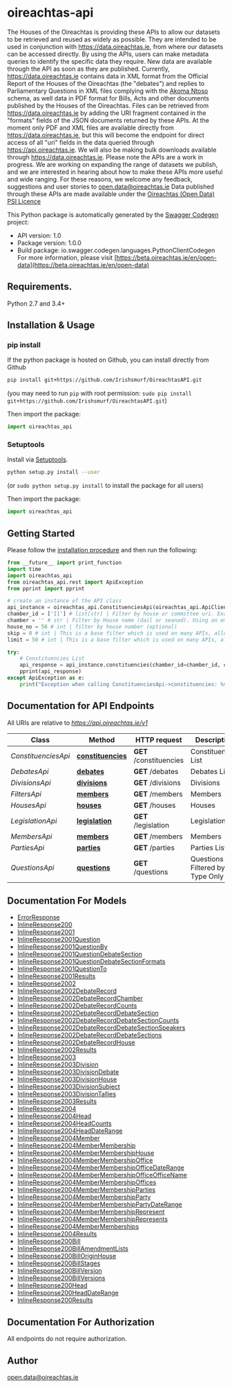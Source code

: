 # oireachtas-api
The Houses of the Oireachtas is providing these APIs to allow our datasets to be retrieved and reused as widely as possible. They are intended to be used in conjunction with https://data.oireachtas.ie, from where our datasets can be accessed directly. By using the APIs, users can make metadata queries to identify the specific data they require. New data are available through the API as soon as they are published.  Currently, https://data.oireachtas.ie contains data in XML format from the Official Report of the Houses of the Oireachtas (the \"debates\") and replies to Parliamentary Questions in XML files complying with the [Akoma Ntoso](http://akomantoso.org) schema, as well data in PDF format for Bills, Acts and other documents published by the Houses of the Oireachtas.  Files can be retrieved from https://data.oireachtas.ie by adding the URI fragment contained in the \"formats\" fields of the JSON documents returned by these APIs. At the moment only PDF and XML files are available directly from https://data.oireachtas.ie, but this will become the endpoint for direct access of all \"uri\" fields in the data queried through https://api.oireachtas.ie. We will also be making bulk downloads available through https://data.oireachtas.ie.  Please note the APIs are a work in progress. We are working on expanding the range of datasets we publish, and we are interested in hearing about how to make these APIs more useful and wide ranging. For these reasons, we welcome any feedback, suggestions and user stories to open.data@oireachtas.ie  Data published through these APIs are made available under the [Oireachtas (Open Data) PSI Licence](https://beta.oireachtas.ie/en/open-data/license/)

This Python package is automatically generated by the [Swagger Codegen](https://github.com/swagger-api/swagger-codegen) project:

- API version: 1.0
- Package version: 1.0.0
- Build package: io.swagger.codegen.languages.PythonClientCodegen
For more information, please visit [https://beta.oireachtas.ie/en/open-data](https://beta.oireachtas.ie/en/open-data)

## Requirements.

Python 2.7 and 3.4+

## Installation & Usage
### pip install

If the python package is hosted on Github, you can install directly from Github

```sh
pip install git+https://github.com/Irishsmurf/OireachtasAPI.git
```
(you may need to run `pip` with root permission: `sudo pip install git+https://github.com/Irishsmurf/OireachtasAPI.git`)

Then import the package:
```python
import oireachtas_api 
```

### Setuptools

Install via [Setuptools](http://pypi.python.org/pypi/setuptools).

```sh
python setup.py install --user
```
(or `sudo python setup.py install` to install the package for all users)

Then import the package:
```python
import oireachtas_api
```

## Getting Started

Please follow the [installation procedure](#installation--usage) and then run the following:

```python
from __future__ import print_function
import time
import oireachtas_api
from oireachtas_api.rest import ApiException
from pprint import pprint

# create an instance of the API class
api_instance = oireachtas_api.ConstituenciesApi(oireachtas_api.ApiClient(configuration))
chamber_id = ['[]'] # list[str] | Filter by house or committee uri. Example  /ie/oireachtas/house/dail/32  (optional) (default to [])
chamber = '' # str | Filter by House name (dail or seanad). Using an empty string retrieves results for both Houses.  (optional) (default to )
house_no = 56 # int | filter by house number (optional)
skip = 0 # int | This is a base filter which is used on many APIs, allowing skipping of records by a specific integer. (optional) (default to 0)
limit = 50 # int | This is a base filter which is used on many APIs, allowing the limiting of records to a specific integer. (optional) (default to 50)

try:
    # Constituencies List
    api_response = api_instance.constituencies(chamber_id=chamber_id, chamber=chamber, house_no=house_no, skip=skip, limit=limit)
    pprint(api_response)
except ApiException as e:
    print("Exception when calling ConstituenciesApi->constituencies: %s\n" % e)

```

## Documentation for API Endpoints

All URIs are relative to *https://api.oireachtas.ie/v1*

Class | Method | HTTP request | Description
------------ | ------------- | ------------- | -------------
*ConstituenciesApi* | [**constituencies**](docs/ConstituenciesApi.md#constituencies) | **GET** /constituencies | Constituencies List
*DebatesApi* | [**debates**](docs/DebatesApi.md#debates) | **GET** /debates | Debates List
*DivisionsApi* | [**divisions**](docs/DivisionsApi.md#divisions) | **GET** /divisions | Divisions
*FiltersApi* | [**members**](docs/FiltersApi.md#members) | **GET** /members | Members
*HousesApi* | [**houses**](docs/HousesApi.md#houses) | **GET** /houses | Houses
*LegislationApi* | [**legislation**](docs/LegislationApi.md#legislation) | **GET** /legislation | Legislation API
*MembersApi* | [**members**](docs/MembersApi.md#members) | **GET** /members | Members
*PartiesApi* | [**parties**](docs/PartiesApi.md#parties) | **GET** /parties | Parties List
*QuestionsApi* | [**questions**](docs/QuestionsApi.md#questions) | **GET** /questions | Questions Filtered by Type Only


## Documentation For Models

 - [ErrorResponse](docs/ErrorResponse.md)
 - [InlineResponse200](docs/InlineResponse200.md)
 - [InlineResponse2001](docs/InlineResponse2001.md)
 - [InlineResponse2001Question](docs/InlineResponse2001Question.md)
 - [InlineResponse2001QuestionBy](docs/InlineResponse2001QuestionBy.md)
 - [InlineResponse2001QuestionDebateSection](docs/InlineResponse2001QuestionDebateSection.md)
 - [InlineResponse2001QuestionDebateSectionFormats](docs/InlineResponse2001QuestionDebateSectionFormats.md)
 - [InlineResponse2001QuestionTo](docs/InlineResponse2001QuestionTo.md)
 - [InlineResponse2001Results](docs/InlineResponse2001Results.md)
 - [InlineResponse2002](docs/InlineResponse2002.md)
 - [InlineResponse2002DebateRecord](docs/InlineResponse2002DebateRecord.md)
 - [InlineResponse2002DebateRecordChamber](docs/InlineResponse2002DebateRecordChamber.md)
 - [InlineResponse2002DebateRecordCounts](docs/InlineResponse2002DebateRecordCounts.md)
 - [InlineResponse2002DebateRecordDebateSection](docs/InlineResponse2002DebateRecordDebateSection.md)
 - [InlineResponse2002DebateRecordDebateSectionCounts](docs/InlineResponse2002DebateRecordDebateSectionCounts.md)
 - [InlineResponse2002DebateRecordDebateSectionSpeakers](docs/InlineResponse2002DebateRecordDebateSectionSpeakers.md)
 - [InlineResponse2002DebateRecordDebateSections](docs/InlineResponse2002DebateRecordDebateSections.md)
 - [InlineResponse2002DebateRecordHouse](docs/InlineResponse2002DebateRecordHouse.md)
 - [InlineResponse2002Results](docs/InlineResponse2002Results.md)
 - [InlineResponse2003](docs/InlineResponse2003.md)
 - [InlineResponse2003Division](docs/InlineResponse2003Division.md)
 - [InlineResponse2003DivisionDebate](docs/InlineResponse2003DivisionDebate.md)
 - [InlineResponse2003DivisionHouse](docs/InlineResponse2003DivisionHouse.md)
 - [InlineResponse2003DivisionSubject](docs/InlineResponse2003DivisionSubject.md)
 - [InlineResponse2003DivisionTallies](docs/InlineResponse2003DivisionTallies.md)
 - [InlineResponse2003Results](docs/InlineResponse2003Results.md)
 - [InlineResponse2004](docs/InlineResponse2004.md)
 - [InlineResponse2004Head](docs/InlineResponse2004Head.md)
 - [InlineResponse2004HeadCounts](docs/InlineResponse2004HeadCounts.md)
 - [InlineResponse2004HeadDateRange](docs/InlineResponse2004HeadDateRange.md)
 - [InlineResponse2004Member](docs/InlineResponse2004Member.md)
 - [InlineResponse2004MemberMembership](docs/InlineResponse2004MemberMembership.md)
 - [InlineResponse2004MemberMembershipHouse](docs/InlineResponse2004MemberMembershipHouse.md)
 - [InlineResponse2004MemberMembershipOffice](docs/InlineResponse2004MemberMembershipOffice.md)
 - [InlineResponse2004MemberMembershipOfficeDateRange](docs/InlineResponse2004MemberMembershipOfficeDateRange.md)
 - [InlineResponse2004MemberMembershipOfficeOfficeName](docs/InlineResponse2004MemberMembershipOfficeOfficeName.md)
 - [InlineResponse2004MemberMembershipOffices](docs/InlineResponse2004MemberMembershipOffices.md)
 - [InlineResponse2004MemberMembershipParties](docs/InlineResponse2004MemberMembershipParties.md)
 - [InlineResponse2004MemberMembershipParty](docs/InlineResponse2004MemberMembershipParty.md)
 - [InlineResponse2004MemberMembershipPartyDateRange](docs/InlineResponse2004MemberMembershipPartyDateRange.md)
 - [InlineResponse2004MemberMembershipRepresent](docs/InlineResponse2004MemberMembershipRepresent.md)
 - [InlineResponse2004MemberMembershipRepresents](docs/InlineResponse2004MemberMembershipRepresents.md)
 - [InlineResponse2004MemberMemberships](docs/InlineResponse2004MemberMemberships.md)
 - [InlineResponse2004Results](docs/InlineResponse2004Results.md)
 - [InlineResponse200Bill](docs/InlineResponse200Bill.md)
 - [InlineResponse200BillAmendmentLists](docs/InlineResponse200BillAmendmentLists.md)
 - [InlineResponse200BillOriginHouse](docs/InlineResponse200BillOriginHouse.md)
 - [InlineResponse200BillStages](docs/InlineResponse200BillStages.md)
 - [InlineResponse200BillVersion](docs/InlineResponse200BillVersion.md)
 - [InlineResponse200BillVersions](docs/InlineResponse200BillVersions.md)
 - [InlineResponse200Head](docs/InlineResponse200Head.md)
 - [InlineResponse200HeadDateRange](docs/InlineResponse200HeadDateRange.md)
 - [InlineResponse200Results](docs/InlineResponse200Results.md)


## Documentation For Authorization

 All endpoints do not require authorization.


## Author

open.data@oireachtas.ie

